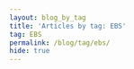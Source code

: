 ```yaml
---
layout: blog_by_tag
title: 'Articles by tag: EBS'
tag: EBS
permalink: /blog/tag/ebs/
hide: true
---
```

